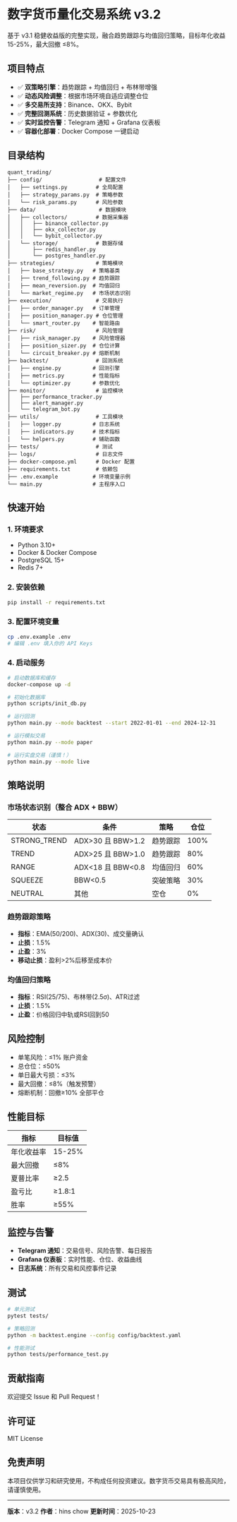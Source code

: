 # 数字货币量化交易系统 v3.2

基于 v3.1 稳健收益版的完整实现，融合趋势跟踪与均值回归策略，目标年化收益 15-25%，最大回撤 ≤8%。

## 项目特点

- ✅ **双策略引擎**：趋势跟踪 + 均值回归 + 布林带增强
- ✅ **动态风险调整**：根据市场环境自适应调整仓位
- ✅ **多交易所支持**：Binance、OKX、Bybit
- ✅ **完整回测系统**：历史数据验证 + 参数优化
- ✅ **实时监控告警**：Telegram 通知 + Grafana 仪表板
- ✅ **容器化部署**：Docker Compose 一键启动

## 目录结构

```
quant_trading/
├── config/                  # 配置文件
│   ├── settings.py         # 全局配置
│   ├── strategy_params.py  # 策略参数
│   └── risk_params.py      # 风险参数
├── data/                    # 数据模块
│   ├── collectors/         # 数据采集器
│   │   ├── binance_collector.py
│   │   ├── okx_collector.py
│   │   └── bybit_collector.py
│   └── storage/            # 数据存储
│       ├── redis_handler.py
│       └── postgres_handler.py
├── strategies/             # 策略模块
│   ├── base_strategy.py   # 策略基类
│   ├── trend_following.py # 趋势跟踪
│   ├── mean_reversion.py  # 均值回归
│   └── market_regime.py   # 市场状态识别
├── execution/              # 交易执行
│   ├── order_manager.py   # 订单管理
│   ├── position_manager.py # 仓位管理
│   └── smart_router.py    # 智能路由
├── risk/                   # 风险管理
│   ├── risk_manager.py    # 风险管理器
│   ├── position_sizer.py  # 仓位计算
│   └── circuit_breaker.py # 熔断机制
├── backtest/               # 回测系统
│   ├── engine.py          # 回测引擎
│   ├── metrics.py         # 性能指标
│   └── optimizer.py       # 参数优化
├── monitor/                # 监控模块
│   ├── performance_tracker.py
│   ├── alert_manager.py
│   └── telegram_bot.py
├── utils/                  # 工具模块
│   ├── logger.py          # 日志系统
│   ├── indicators.py      # 技术指标
│   └── helpers.py         # 辅助函数
├── tests/                  # 测试
├── logs/                   # 日志文件
├── docker-compose.yml      # Docker 配置
├── requirements.txt        # 依赖包
├── .env.example           # 环境变量示例
└── main.py                # 主程序入口
```

## 快速开始

### 1. 环境要求

- Python 3.10+
- Docker & Docker Compose
- PostgreSQL 15+
- Redis 7+

### 2. 安装依赖

```bash
pip install -r requirements.txt
```

### 3. 配置环境变量

```bash
cp .env.example .env
# 编辑 .env 填入你的 API Keys
```

### 4. 启动服务

```bash
# 启动数据库和缓存
docker-compose up -d

# 初始化数据库
python scripts/init_db.py

# 运行回测
python main.py --mode backtest --start 2022-01-01 --end 2024-12-31

# 运行模拟交易
python main.py --mode paper

# 运行实盘交易（谨慎！）
python main.py --mode live
```

## 策略说明

### 市场状态识别（整合 ADX + BBW）

| 状态 | 条件 | 策略 | 仓位 |
|------|------|------|------|
| STRONG_TREND | ADX>30 且 BBW>1.2 | 趋势跟踪 | 100% |
| TREND | ADX>25 且 BBW>1.0 | 趋势跟踪 | 80% |
| RANGE | ADX<18 且 BBW<0.8 | 均值回归 | 60% |
| SQUEEZE | BBW<0.5 | 突破策略 | 30% |
| NEUTRAL | 其他 | 空仓 | 0% |

### 趋势跟踪策略

- **指标**：EMA(50/200)、ADX(30)、成交量确认
- **止损**：1.5%
- **止盈**：3%
- **移动止损**：盈利>2%后移至成本价

### 均值回归策略

- **指标**：RSI(25/75)、布林带(2.5σ)、ATR过滤
- **止损**：1.5%
- **止盈**：价格回归中轨或RSI回到50

## 风险控制

- 单笔风险：≤1% 账户资金
- 总仓位：≤50%
- 单日最大亏损：≤3%
- 最大回撤：≤8%（触发预警）
- 熔断机制：回撤≥10% 全部平仓

## 性能目标

| 指标 | 目标值 |
|------|--------|
| 年化收益率 | 15-25% |
| 最大回撤 | ≤8% |
| 夏普比率 | ≥2.5 |
| 盈亏比 | ≥1.8:1 |
| 胜率 | ≥55% |

## 监控与告警

- **Telegram 通知**：交易信号、风险告警、每日报告
- **Grafana 仪表板**：实时性能、仓位、收益曲线
- **日志系统**：所有交易和风控事件记录

## 测试

```bash
# 单元测试
pytest tests/

# 策略回测
python -m backtest.engine --config config/backtest.yaml

# 性能测试
python tests/performance_test.py
```

## 贡献指南

欢迎提交 Issue 和 Pull Request！

## 许可证

MIT License

## 免责声明

本项目仅供学习和研究使用，不构成任何投资建议。数字货币交易具有极高风险，请谨慎使用。

---

**版本**：v3.2
**作者**：hins chow
**更新时间**：2025-10-23
